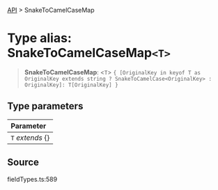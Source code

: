 [API](../index.md) > SnakeToCamelCaseMap

# Type alias: SnakeToCamelCaseMap`<T>`

> **SnakeToCamelCaseMap**: <`T`> `{ [OriginalKey in keyof T as OriginalKey extends string ? SnakeToCamelCase<OriginalKey> : OriginalKey]: T[OriginalKey] }`

## Type parameters

| Parameter |
| :------ |
| `T` *extends* \{} |

## Source

fieldTypes.ts:589
